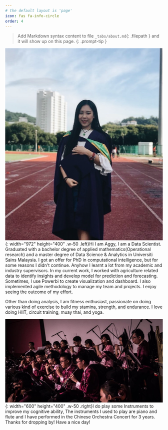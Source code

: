 ```yaml
---
# the default layout is 'page'
icon: fas fa-info-circle
order: 4
---
```


> Add Markdown syntax content to file `_tabs/about.md`{: .filepath } and it will show up on this page.
{: .prompt-tip }


![Picture](/assets/profilepic/me3.png){: width="972" height="400" .w-50 .left}Hi I am Aggy, I am a Data Scientist. Graduated with a bachelor degree of applied mathematics(Operational research) and a master degree of Data Science & Analytics in Universiti Sains Malaysia. I got an offer for PhD in computational intelligence, but for some reasons I didn't continue. Anyhow I learnt a lot from my academic and industry supervisors. In my current work, I worked with agriculture related data to identify insights and develop model for prediction and forecasting. Sometimes, I use Powerbi to create visualization and dashboard. I also implemented agile methodology to manage my team and projects. I enjoy seeing the outcome of my effort.
 
Other than doing analysis, I am fitness enthusiast, passionate on doing various kind of exercise to build my stamina, strength, and endurance. I love doing HIIT, circuit training, muay thai, and yoga.


![Picture](/assets/profilepic/me5.jpg){: width="600" height="400" .w-50 .right}I do play some Instruments to improve my cognitive ability, The instruments I used to play are piano and flute and I have performed in the Chinese Orchestra Concert for 3 years. Thanks for dropping by! Have a nice day! 

